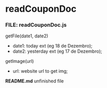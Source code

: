 # readCouponDoc

<h3>FILE: readCouponDoc.js</h3>

getFile(date1, date2) 
* date1: today ext (eg 18 de Dezembro);
* date2: yesterday ext (eg 17 de Dezembro);

getImage(url)
* url: website url to get img;

<b>README.md</b> unfinished file
